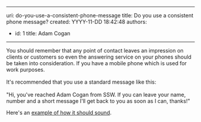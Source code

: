 

---
uri: do-you-use-a-consistent-phone-message
title: Do you use a consistent phone message?
created: YYYY-11-DD 18:42:48
authors:
  - id: 1
    title: Adam Cogan
---




<span class='intro'> <p>You should remember that any point of contact leaves an impression on clients or customers so even the answering service on your phones should be taken into consideration. If you have a mobile phone which is used for work purposes.</p> </span>

<p>
   <span style="line-height&#58;1.6;">It's&#160;recommended that you use a standard message like this&#58;</span><br></p><p class="ssw15-rteElement-Reference">&quot;Hi, you've reached Adam Cogan from SSW. If you can leave your name, number and a short message I'll get back to you as soon as I can, thanks!&quot;</p><p>Here's an <a href="https&#58;//www.ssw.com.au/ssw/Standards/Rules/sounds/PhoneMessage.wav" target="_blank">example of how it should&#160;sound</a>.​</p>


